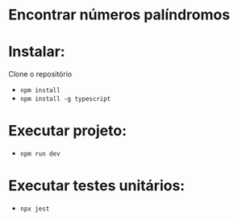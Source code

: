 # Encontrar números palíndromos

# Instalar:
Clone o repositório 
  </br>
- `npm install`
    </br>
- `npm install -g typescript`

# Executar projeto:
- `npm run dev`

# Executar testes unitários:

- `npx jest`